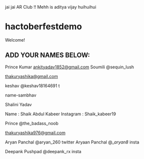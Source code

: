 
jai jai AR Club !!
Mehh is aditya vijay
huihuihui

# hactoberfestdemo
Welcome! 
## ADD YOUR NAMES BELOW:
Prince Kumar
ankityadav1852@gmail.com
Soumili @sequin_lush

thakuryashika@gmail.com


keshav @keshav18164691 t


name-sambhav


Shalini Yadav


Name : Shaik Abdul Kabeer
Instagram : Shaik_kabeer19


Prince @the_badass_noob


thakuryashika976@gmail.com

Aryan Panchal @aryan_260  twitter
Aryaan Panchal @__aryan8_ insta

Deepank Pushpad @deepank_rx insta
